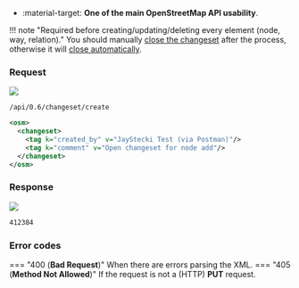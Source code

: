<div class="grid cards" markdown>

- :material-target: **One of the main OpenStreetMap API usability**.

</div>

!!! note "Required before creating/updating/deleting every element (node, way, relation)."
    You should manually [close the changeset](close_changeset.md) after the process, otherwise it will [close automatically](../general_informations/changesets.md#changesets-attributes).

### Request

![](https://img.shields.io/badge/PUT-lightblue)

```
/api/0.6/changeset/create
```

``` xml title="changesetBody_example.xml"
<osm>
  <changeset>
    <tag k="created_by" v="JayStecki Test (via Postman)"/>
    <tag k="comment" v="Open changeset for node add"/>
  </changeset>
</osm>
```

### Response

![](https://img.shields.io/badge/Response-200%20OK-brightgreen)

``` xml title="changesetID_example.xml" linenums="1"
412384
```

### Error codes

=== "400 (**Bad Request**)"
    When there are errors parsing the XML.
=== "405 (**Method Not Allowed**)"
    If the request is not a (HTTP) **PUT** request.